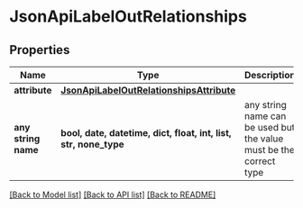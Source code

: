 # JsonApiLabelOutRelationships


## Properties
Name | Type | Description | Notes
------------ | ------------- | ------------- | -------------
**attribute** | [**JsonApiLabelOutRelationshipsAttribute**](JsonApiLabelOutRelationshipsAttribute.md) |  | [optional] 
**any string name** | **bool, date, datetime, dict, float, int, list, str, none_type** | any string name can be used but the value must be the correct type | [optional]

[[Back to Model list]](../README.md#documentation-for-models) [[Back to API list]](../README.md#documentation-for-api-endpoints) [[Back to README]](../README.md)


